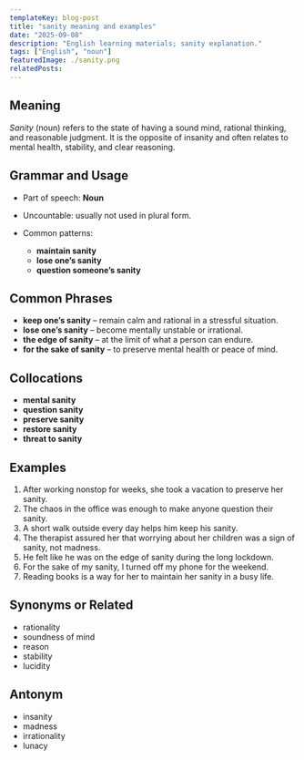 ```yaml
---
templateKey: blog-post
title: "sanity meaning and examples"
date: "2025-09-08"
description: "English learning materials; sanity explanation."
tags: ["English", "noun"]
featuredImage: ./sanity.png
relatedPosts:
---
```


## Meaning

_Sanity_ (noun) refers to the state of having a sound mind, rational thinking, and reasonable judgment. It is the opposite of insanity and often relates to mental health, stability, and clear reasoning.

## Grammar and Usage

- Part of speech: **Noun**
- Uncountable: usually not used in plural form.
- Common patterns:

  - **maintain sanity**
  - **lose one’s sanity**
  - **question someone’s sanity**

## Common Phrases

- **keep one’s sanity** – remain calm and rational in a stressful situation.
- **lose one’s sanity** – become mentally unstable or irrational.
- **the edge of sanity** – at the limit of what a person can endure.
- **for the sake of sanity** – to preserve mental health or peace of mind.

## Collocations

- **mental sanity**
- **question sanity**
- **preserve sanity**
- **restore sanity**
- **threat to sanity**

## Examples

1. After working nonstop for weeks, she took a vacation to preserve her sanity.
2. The chaos in the office was enough to make anyone question their sanity.
3. A short walk outside every day helps him keep his sanity.
4. The therapist assured her that worrying about her children was a sign of sanity, not madness.
5. He felt like he was on the edge of sanity during the long lockdown.
6. For the sake of my sanity, I turned off my phone for the weekend.
7. Reading books is a way for her to maintain her sanity in a busy life.

## Synonyms or Related

- rationality
- soundness of mind
- reason
- stability
- lucidity

## Antonym

- insanity
- madness
- irrationality
- lunacy
